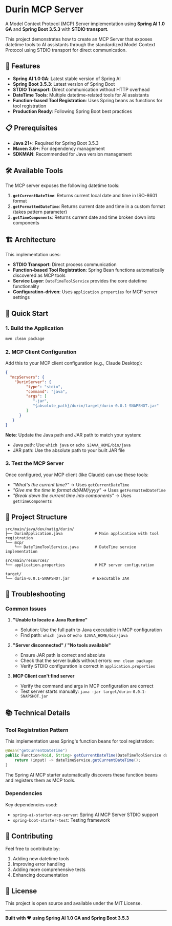 # Durin MCP Server

A Model Context Protocol (MCP) Server implementation using **Spring AI 1.0 GA** and **Spring Boot 3.5.3** with **STDIO transport**.

This project demonstrates how to create an MCP Server that exposes datetime tools to AI assistants through the standardized Model Context Protocol using STDIO transport for direct communication.

## 🚀 Features

- **Spring AI 1.0 GA**: Latest stable version of Spring AI
- **Spring Boot 3.5.3**: Latest version of Spring Boot  
- **STDIO Transport**: Direct communication without HTTP overhead
- **DateTime Tools**: Multiple datetime-related tools for AI assistants
- **Function-based Tool Registration**: Uses Spring beans as functions for tool registration
- **Production Ready**: Following Spring Boot best practices

## 📋 Prerequisites

- **Java 21+**: Required for Spring Boot 3.5.3
- **Maven 3.6+**: For dependency management
- **SDKMAN**: Recommended for Java version management

## 🛠️ Available Tools

The MCP server exposes the following datetime tools:

1. **`getCurrentDateTime`**: Returns current local date and time in ISO-8601 format
2. **`getFormattedDateTime`**: Returns current date and time in a custom format (takes pattern parameter)
3. **`getTimeComponents`**: Returns current date and time broken down into components

## 🏗️ Architecture

This implementation uses:
- **STDIO Transport**: Direct process communication
- **Function-based Tool Registration**: Spring Bean functions automatically discovered as MCP tools
- **Service Layer**: `DateTimeToolService` provides the core datetime functionality
- **Configuration-driven**: Uses `application.properties` for MCP server settings

## 🚀 Quick Start

### 1. Build the Application
```bash
mvn clean package
```

### 2. MCP Client Configuration

Add this to your MCP client configuration (e.g., Claude Desktop):

```json
{
  "mcpServers": {
    "DurinServer": {
         "type": "stdio",
         "command": "java",
         "args": [
            "-jar",
            "{absolute_path}/durin/target/durin-0.0.1-SNAPSHOT.jar"
         ]
      }
   }
}
```

**Note**: Update the Java path and JAR path to match your system:
- Java path: Use `which java` or `echo $JAVA_HOME/bin/java`
- JAR path: Use the absolute path to your built JAR file

### 3. Test the MCP Server

Once configured, your MCP client (like Claude) can use these tools:

- *"What's the current time?"* → Uses `getCurrentDateTime`
- *"Give me the time in format dd/MM/yyyy"* → Uses `getFormattedDateTime`  
- *"Break down the current time into components"* → Uses `getTimeComponents`

## 📁 Project Structure

```
src/main/java/dev/natig/durin/
├── DurinApplication.java              # Main application with tool registration
└── mcp/
    └── DateTimeToolService.java       # DateTime service implementation

src/main/resources/
└── application.properties             # MCP server configuration

target/
└── durin-0.0.1-SNAPSHOT.jar          # Executable JAR
```

## 🔧 Troubleshooting

### Common Issues

1. **"Unable to locate a Java Runtime"**
   - Solution: Use the full path to Java executable in MCP configuration
   - Find path: `which java` or `echo $JAVA_HOME/bin/java`

2. **"Server disconnected" / "No tools available"**
   - Ensure JAR path is correct and absolute
   - Check that the server builds without errors: `mvn clean package`
   - Verify STDIO configuration is correct in `application.properties`

3. **MCP Client can't find server**
   - Verify the command and args in MCP configuration are correct
   - Test server starts manually: `java -jar target/durin-0.0.1-SNAPSHOT.jar`

## 📚 Technical Details

### Tool Registration Pattern

This implementation uses Spring's function beans for tool registration:

```java
@Bean("getCurrentDateTime")
public Function<Void, String> getCurrentDateTime(DateTimeToolService dateTimeService) {
    return (input) -> dateTimeService.getCurrentDateTime();
}
```

The Spring AI MCP starter automatically discovers these function beans and registers them as MCP tools.

### Dependencies

Key dependencies used:
- `spring-ai-starter-mcp-server`: Spring AI MCP Server STDIO support
- `spring-boot-starter-test`: Testing framework

## 🤝 Contributing

Feel free to contribute by:
1. Adding new datetime tools
2. Improving error handling
3. Adding more comprehensive tests
4. Enhancing documentation

## 📄 License

This project is open source and available under the MIT License.

---

**Built with ❤️ using Spring AI 1.0 GA and Spring Boot 3.5.3** 